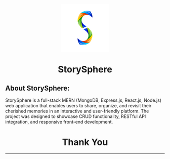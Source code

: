 <div align="center">
  <img align="center" src="./images/logo.jpg" alt="Error 404" height="150">
  <h1 align="center">StorySphere</h1>
</div>

## About StorySphere:
StorySphere is a full-stack MERN (MongoDB, Express.js, React.js, Node.js) web application that enables users to share, organize, and revisit their cherished memories in an interactive and user-friendly platform. The project was designed to showcase CRUD functionality, RESTful API integration, and responsive front-end development.

<h1 align="center">Thank You</h1>

***